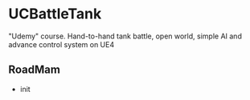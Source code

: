 # UCBattleTank
"Udemy" course. Hand-to-hand tank battle, open world, simple AI and advance control system on UE4

## RoadMam
* init
